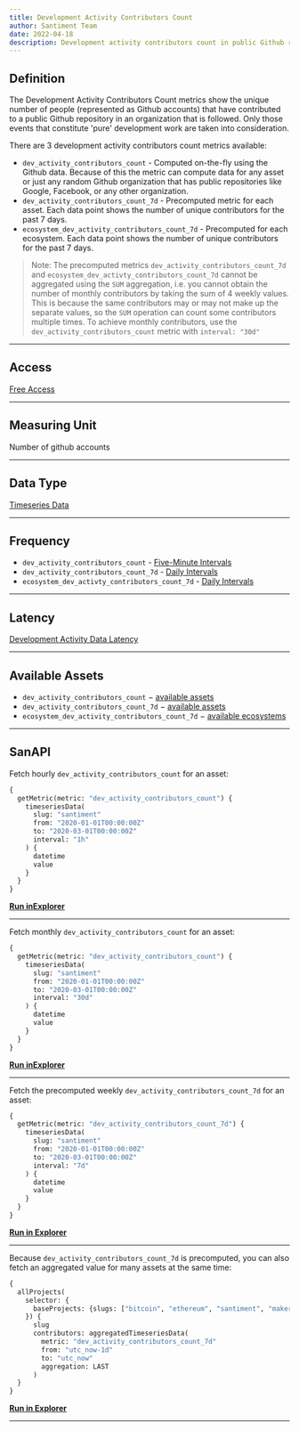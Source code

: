 ```yaml
---
title: Development Activity Contributors Count
author: Santiment Team
date: 2022-04-18
description: Development activity contributors count in public Github repositories
---
```


## Definition

The Development Activity Contributors Count metrics show the unique number of
people (represented as Github accounts) that have contributed to a public
Github repository in an organization that is followed. Only those events that
constitute 'pure' development work are taken into consideration.

There are 3 development activity contributors count metrics available:
- `dev_activity_contributors_count` - Computed on-the-fly using the Github
  data. Because of this the metric can compute data for any asset or just any
  random Github organization that has public repositories like Google,
  Facebook, or any other organization.
- `dev_activity_contributors_count_7d` - Precomputed metric for each asset.
  Each data point shows the number of unique contributors for the past 7 days.
- `ecosystem_dev_activity_contributors_count_7d` - Precomputed for each
  ecosystem. Each data point shows the number of unique contributors for the past 7 days.

> Note: The precomputed metrics `dev_activity_contributors_count_7d` and
> `ecosystem_dev_activty_contributors_count_7d` cannot be aggregated using the
> `SUM` aggregation, i.e. you cannot obtain the number of monthly contributors
> by taking the sum of 4 weekly values. This is because the same contributors
> may or may not make up the separate values, so the `SUM` operation can count
> some contributors multiple times. To achieve monthly contributors, use the
> `dev_activity_contributors_count` metric with `interval: "30d"`

---

## Access

[Free Access](/metrics/details/access#free-access)

---

## Measuring Unit

Number of github accounts

---

## Data Type

[Timeseries Data](/metrics/details/data-type#timeseries-data)

---

## Frequency

- `dev_activity_contributors_count` - [Five-Minute Intervals](/metrics/details/frequency#five-minute-frequency)
- `dev_activity_contributors_count_7d` - [Daily Intervals](/metrics/details/frequency#daily-frequency)
- `ecosystem_dev_activty_contributors_count_7d` - [Daily Intervals](/metrics/details/frequency#daily-frequency)

---

## Latency

[Development Activity Data Latency](/metrics/details/latency#development-activity-latency)

---

## Available Assets

- `dev_activity_contributors_count` $-$ [available assets](https://api.santiment.net/graphiql?variables=&query=%7B%0A%20%20getMetric(metric:%20%22dev_activity_contributors_count%22)%20%7B%0A%20%20%20%20metadata%20%7B%0A%20%20%20%20%20%20availableSlugs%0A%20%20%20%20%7D%0A%20%20%7D%0A%7D%0A)
- `dev_activity_contributors_count_7d` $-$ [available assets](https://api.santiment.net/graphiql?variables=&query=%7B%0A%20%20getMetric(metric%3A%20%22dev_activity_contributors_count_7d%22)%20%7B%0A%20%20%20%20metadata%20%7B%0A%20%20%20%20%20%20availableSlugs%0A%20%20%20%20%7D%0A%20%20%7D%0A%7D%0A)
- `ecosystem_dev_activity_contributors_count_7d` $-$ [available ecosystems](https://api.santiment.net/graphiql?query=%7B%0A%20%20getEcosystems%20%7B%0A%20%20%20%20name%0A%20%20%7D%0A%7D%0A)

---

## SanAPI

Fetch hourly `dev_activity_contributors_count` for an asset:

```graphql
{
  getMetric(metric: "dev_activity_contributors_count") {
    timeseriesData(
      slug: "santiment"
      from: "2020-01-01T00:00:00Z"
      to: "2020-03-01T00:00:00Z"
      interval: "1h"
    ) {
      datetime
      value
    }
  }
}
```

**[Run inExplorer](https://api.santiment.net/graphiql?query=%7B%0A%20%20getMetric(metric%3A%20%22dev_activity_contributors_count%22)%20%7B%0A%20%20%20%20timeseriesData(%0A%20%20%20%20%20%20slug%3A%20%22santiment%22%0A%20%20%20%20%20%20from%3A%20%222020-01-01T00%3A00%3A00Z%22%0A%20%20%20%20%20%20to%3A%20%222020-02-01T00%3A00%3A00Z%22%0A%20%20%20%20%20%20interval%3A%20%221h%22%0A%20%20%20%20)%20%7B%0A%20%20%20%20%20%20datetime%0A%20%20%20%20%20%20value%0A%20%20%20%20%7D%0A%20%20%7D%0A%7D%0A)**

---

Fetch monthly `dev_activity_contributors_count` for an asset:

```graphql
{
  getMetric(metric: "dev_activity_contributors_count") {
    timeseriesData(
      slug: "santiment"
      from: "2020-01-01T00:00:00Z"
      to: "2020-03-01T00:00:00Z"
      interval: "30d"
    ) {
      datetime
      value
    }
  }
}
```

**[Run inExplorer](https://api.santiment.net/graphiql?query=%7B%0A%20%20getMetric(metric%3A%20%22dev_activity_contributors_count%22)%20%7B%0A%20%20%20%20timeseriesData(%0A%20%20%20%20%20%20slug%3A%20%22santiment%22%0A%20%20%20%20%20%20from%3A%20%222020-01-01T00%3A00%3A00Z%22%0A%20%20%20%20%20%20to%3A%20%222020-02-01T00%3A00%3A00Z%22%0A%20%20%20%20%20%20interval%3A%20%227d%22%0A%20%20%20%20)%20%7B%0A%20%20%20%20%20%20datetime%0A%20%20%20%20%20%20value%0A%20%20%20%20%7D%0A%20%20%7D%0A%7D%0A)**

---

Fetch the precomputed weekly `dev_activity_contributors_count_7d` for an asset:

```graphql
{
  getMetric(metric: "dev_activity_contributors_count_7d") {
    timeseriesData(
      slug: "santiment"
      from: "2020-01-01T00:00:00Z"
      to: "2020-03-01T00:00:00Z"
      interval: "7d"
    ) {
      datetime
      value
    }
  }
}
```

**[Run in Explorer](https://api.santiment.net/graphiql?query=%7B%0A%20%20getMetric(metric%3A%20%22dev_activity_contributors_count_7d%22)%20%7B%0A%20%20%20%20timeseriesData(%0A%20%20%20%20%20%20slug%3A%20%22santiment%22%0A%20%20%20%20%20%20from%3A%20%222020-01-01T00%3A00%3A00Z%22%0A%20%20%20%20%20%20to%3A%20%222020-03-01T00%3A00%3A00Z%22%0A%20%20%20%20%20%20interval%3A%20%227d%22%0A%20%20%20%20)%20%7B%0A%20%20%20%20%20%20datetime%0A%20%20%20%20%20%20value%0A%20%20%20%20%7D%0A%20%20%7D%0A%7D%0A)**

---

Because `dev_activity_contributors_count_7d` is precomputed, you can also fetch
an aggregated value for many assets at the same time:

```graphql
{
  allProjects(
    selector: {
      baseProjects: {slugs: ["bitcoin", "ethereum", "santiment", "maker"]}
    }) {
      slug
      contributors: aggregatedTimeseriesData(
        metric: "dev_activity_contributors_count_7d"
        from: "utc_now-1d"
        to: "utc_now"
        aggregation: LAST
      )
  }
}
```

**[Run in Explorer](https://api.santiment.net/graphiql?query=%7B%0A%20%20allProjects(%0A%20%20%20%20selector%3A%20%7B%0A%20%20%20%20%20%20baseProjects%3A%20%7Bslugs%3A%20%5B%22bitcoin%22%2C%20%22ethereum%22%2C%20%22santiment%22%2C%20%22maker%22%5D%7D%0A%20%20%20%20%7D)%20%7B%0A%20%20%20%20%20%20slug%0A%20%20%20%20%20%20contributors%3A%20aggregatedTimeseriesData(%0A%20%20%20%20%20%20%20%20metric%3A%20%22dev_activity_contributors_count_7d%22%0A%20%20%20%20%20%20%20%20from%3A%20%22utc_now-1d%22%0A%20%20%20%20%20%20%20%20to%3A%20%22utc_now%22%0A%20%20%20%20%20%20%20%20aggregation%3A%20LAST%0A%20%20%20%20%20%20)%0A%20%20%7D%0A%7D%0A)**

---
